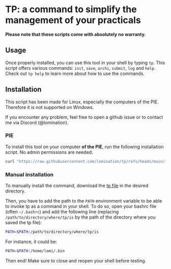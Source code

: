 <!--
Made by lomination
Sources at https://github.com/lomination/tp
License: GPL3
-->

# TP: a command to simplify the management of your practicals

**Please note that these scripts come with absolutely no warranty.**

## Usage

Once properly installed, you can use this tool in your shell by typing `tp`. This script offers various commands: `init`, `save`, `archi`, `submit`, `log` and `help`. Check out `tp help` to learn more about how to use the commands.

## Installation

This script has been made for Linux, especially the computers of the PIE. Therefore it is not supported on Windows.

If you encounter any problem, feel free to open a github issue or to contact me via Discord (@lomination).

### PIE

To install this tool on your computer **of the PIE**, run the following installation script. No admin permissions are needed.

```sh
curl "https://raw.githubusercontent.com/lomination/tp/refs/heads/main/install.sh" | bash
```

### Manual installation

To manually install the command, download the [tp file](https://github.com/lomination/tp/blob/main/tp) in the desired directory.

Then, you have to add the path to the `PATH` environment variable to be able to invoke tp as a command in your shell. To do so, open your bashrc file (often `~/.bashrc`) and add the following line (replacing `/path/to/directory/where/tp/is` by the path of the directory where you saved the tp file):

```sh
PATH=$PATH:/path/to/directory/where/tp/is
```

For instance, it could be:

```sh
PATH=$PATH:/home/lomi/.bin
```

Then end! Make sure to close and reopen your shell before testing.
